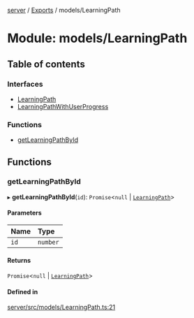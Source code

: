 [server](../README.md) / [Exports](../modules.md) / models/LearningPath

# Module: models/LearningPath

## Table of contents

### Interfaces

- [LearningPath](../interfaces/models_LearningPath.LearningPath.md)
- [LearningPathWithUserProgress](../interfaces/models_LearningPath.LearningPathWithUserProgress.md)

### Functions

- [getLearningPathById](models_LearningPath.md#getlearningpathbyid)

## Functions

### getLearningPathById

▸ **getLearningPathById**(`id`): `Promise`\<``null`` \| [`LearningPath`](../interfaces/models_LearningPath.LearningPath.md)\>

#### Parameters

| Name | Type |
| :------ | :------ |
| `id` | `number` |

#### Returns

`Promise`\<``null`` \| [`LearningPath`](../interfaces/models_LearningPath.LearningPath.md)\>

#### Defined in

[server/src/models/LearningPath.ts:21](https://github.com/niklas-joh/french-learning-platform/blob/f88c80a984d39a715bd427891d156cc94cff3831/server/src/models/LearningPath.ts#L21)
